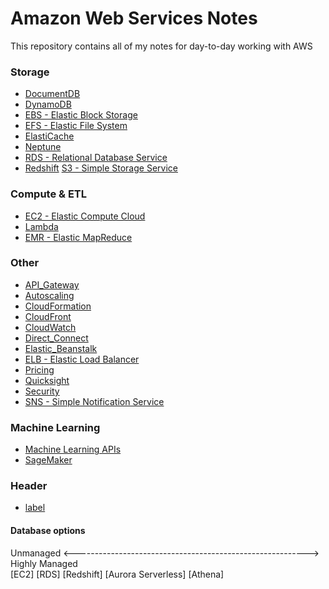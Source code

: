 # Amazon Web Services Notes
This repository contains all of my notes for day-to-day working with AWS

### Storage
* [DocumentDB](https://raw.githubusercontent.com/mei-yong/AWS_Data/master/DocumentDB)
* [DynamoDB](https://raw.githubusercontent.com/mei-yong/AWS_Data/master/DynamoDB)
* [EBS - Elastic Block Storage](https://raw.githubusercontent.com/mei-yong/AWS_Data/master/EBS)
* [EFS - Elastic File System](https://raw.githubusercontent.com/mei-yong/AWS_Data/master/EFS)
* [ElastiCache](https://raw.githubusercontent.com/mei-yong/AWS_Data/master/ElastiCache)
* [Neptune](https://raw.githubusercontent.com/mei-yong/AWS_Data/master/Neptune)
* [RDS - Relational Database Service](https://raw.githubusercontent.com/mei-yong/AWS_Data/master/RDS)
* [Redshift](https://raw.githubusercontent.com/mei-yong/AWS_Data/master/Redshift)
 [S3 - Simple Storage Service](https://raw.githubusercontent.com/mei-yong/AWS_Data/master/S3)

### Compute & ETL
* [EC2 - Elastic Compute Cloud](https://raw.githubusercontent.com/mei-yong/AWS_Data/master/EC2)
* [Lambda](https://raw.githubusercontent.com/mei-yong/AWS_Data/master/Lambda)
* [EMR - Elastic MapReduce](https://github.com/mei-yong/AWS_Developer/blob/master/EMR)

### Other
* [API_Gateway](https://raw.githubusercontent.com/mei-yong/AWS_Data/master/API_Gateway)
* [Autoscaling](https://raw.githubusercontent.com/mei-yong/AWS_Data/master/Autoscaling)
* [CloudFormation](https://raw.githubusercontent.com/mei-yong/AWS_Data/master/CloudFormation)
* [CloudFront](https://raw.githubusercontent.com/mei-yong/AWS_Data/master/CloudFront)
* [CloudWatch](https://raw.githubusercontent.com/mei-yong/AWS_Data/master/CloudWatch)
* [Direct_Connect](https://raw.githubusercontent.com/mei-yong/AWS_Data/master/Direct_Connect)
* [Elastic_Beanstalk](https://raw.githubusercontent.com/mei-yong/AWS_Data/master/Elastic_Beanstalk)
* [ELB - Elastic Load Balancer](https://raw.githubusercontent.com/mei-yong/AWS_Data/master/ELB)
* [Pricing](https://raw.githubusercontent.com/mei-yong/AWS_Data/master/Pricing)
* [Quicksight](https://raw.githubusercontent.com/mei-yong/AWS_Data/master/Quicksight)
* [Security](https://raw.githubusercontent.com/mei-yong/AWS_Data/master/Security)
* [SNS - Simple Notification Service](https://raw.githubusercontent.com/mei-yong/AWS_Data/master/SNS)


### Machine Learning
* [Machine Learning APIs](https://raw.githubusercontent.com/mei-yong/AWS_Data/master/ML-API)
* [SageMaker](https://raw.githubusercontent.com/mei-yong/AWS_Data/master/SageMaker)

### Header
* [label](https://raw.githubusercontent.com/mei-yong/AWS_Data/master/)


#### Database options
Unmanaged <----------------------------------------------------------> Highly Managed <br>
           [EC2]     [RDS]     [Redshift]     [Aurora Serverless]     [Athena]
